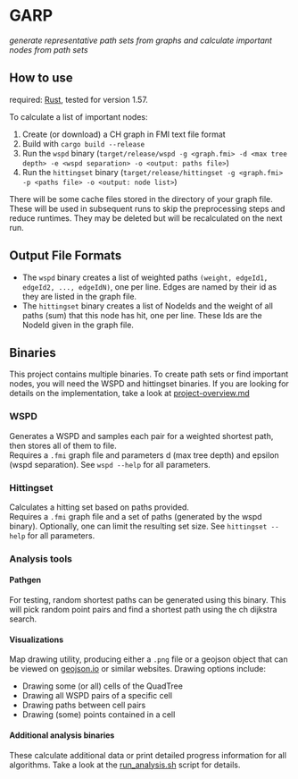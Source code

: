 # GARP
*generate representative path sets from graphs and calculate important nodes from path sets*


## How to use

required: [Rust](https://www.rust-lang.org/), tested for version 1.57.  

To calculate a list of important nodes:
1. Create (or download) a CH graph in FMI text file format
1. Build with `cargo build --release`
1. Run the `wspd` binary (`target/release/wspd -g <graph.fmi> -d <max tree depth> -e <wspd separation> -o <output: paths file>`)
1. Run the `hittingset` binary (`target/release/hittingset -g <graph.fmi>  -p <paths file> -o <output: node list>`)

There will be some cache files stored in the directory of your graph file. These will be used in subsequent runs to skip the preprocessing steps and reduce runtimes. They may be deleted but will be recalculated on the next run.

## Output File Formats
* The `wspd` binary creates a list of weighted paths `(weight, edgeId1, edgeId2, ..., edgeIdN)`, one per line. Edges are named by their id as they are listed in the graph file.
* The `hittingset` binary creates a list of NodeIds and the weight of all paths (sum) that this node has hit, one per line. These Ids are the NodeId given in the graph file.

## Binaries
This project contains multiple binaries. To create path sets or find important nodes, you will need the WSPD and hittingset binaries.
If you are looking for details on the implementation, take a look at [project-overview.md](project-overview.md)

### WSPD
Generates a WSPD and samples each pair for a weighted shortest path, then stores all of them to file.  
Requires a `.fmi` graph file and parameters d (max tree depth) and epsilon (wspd separation).
See `wspd --help` for all parameters.

### Hittingset
Calculates a hitting set based on paths provided.  
Requires a `.fmi` graph file and a set of paths (generated by the wspd binary). Optionally, one can limit the resulting set size. See `hittingset --help` for all parameters.


### Analysis tools

#### Pathgen
For testing, random shortest paths can be generated using this binary. This will pick random point pairs and find a shortest path using the ch dijkstra search.

#### Visualizations
Map drawing utility, producing either a `.png` file or a geojson object that can be viewed on [geojson.io](https://geojson.io/) or similar websites.
Drawing options include:
* Drawing some (or all) cells of the QuadTree
* Drawing all WSPD pairs of a specific cell
* Drawing paths between cell pairs
* Drawing (some) points contained in a cell

#### Additional analysis binaries
These calculate additional data or print detailed progress information for all algorithms. Take a look at the [run_analysis.sh](run_analysis.sh) script for details.